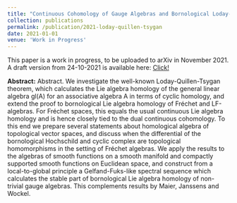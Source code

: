 ```yaml
---
title: "Continuous Cohomology of Gauge Algebras and Bornological Loday-Quillen-Tsygan Theorems"
collection: publications
permalink: /publication/2021-loday-quillen-tsygan
date: 2021-01-01
venue: 'Work in Progress'
---
```


This paper is a work in progress, to be uploaded to arXiv in November 2021. A draft version from 24-10-2021 is available here: <a href="../files/Loday-Quillen-24-10.pdf">Click!</a>
 
<b>Abstract:</b> Abstract. We investigate the well-known Loday-Quillen-Tsygan theorem, which calculates the Lie algebra homology of the general linear algebra gl(A) for an associative algebra A in terms of cyclic homology, and extend the proof to bornological Lie algebra homology of Fréchet and LF-algebras. For Fréchet spaces, this equals the usual continuous Lie algebra homology and is hence closely tied to the dual continuous cohomology.
To this end we prepare several statements about homological algebra of topological vector spaces, and discuss when the differential of the bornological Hochschild and cyclic complex are topological homomorphisms in the setting of Fréchet algebras.
We apply the results to the algebras of smooth functions on a smooth manifold and compactly supported smooth functions on Euclidean space, and construct from a local-to-global principle a Gelfand-Fuks-like spectral sequence which calculates the stable part of bornological Lie algebra homology of non-trivial gauge algebras. This complements results by Maier, Janssens and Wockel.

